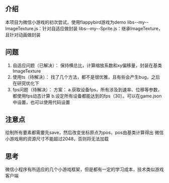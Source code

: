 ## 介绍
本项目为微信小游戏的初次尝试，使用flappybird游戏为demo
libs--my--ImageTexture.js：针对自适应做封装
libs--my--Sprite.js：继承ImageTexture，且针对动画做封装


## 问题
1. 自适应问题（已解决）：
    保持横总比，计算缩放系数和xy偏移量，封装在基类ImageTexture
2. 使用ts（待解决）：
    找了几个方法，都不是很优雅，且有些会产生bug，之后在研究优化下
3. fps问题（待解决）：
    方案：
    a.获取设备fps，所有涉及到速率、位移等参数，都使用fps动态计算
    b.设定所有设备都能达到的fps（30）。可以在game.json中设置，也可以使用代码设置

## 注意点
绘制所有要素都需要先save，然后改变坐标原点为pos，pos由基类计算得出
微信小游戏用的资源尺寸不能超过2048，否则将无法加载

## 思考
微信小程序有所适应的几个小游戏框架，但是都有一定的学习成本，技术类似游戏客户端

